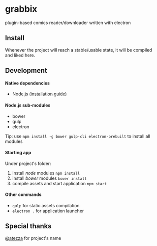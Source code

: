 # grabbix

plugin-based comics reader/downloader written with electron

## Install

Whenever the project will reach a stable/usable state, it will be compiled and liked here.

## Development

#### Native dependencies

* Node.js [(installation guide)](https://nodejs.org/en/download/package-manager/)

#### Node.js sub-modules

* bower
* gulp
* electron

Tip: use `npm install -g bower gulp-cli electron-prebuilt` to install all modules

#### Starting app

Under project's folder:

1. install *node* modules `npm install`
2. install *bower* modules `bower install`
3. compile assets and start application `npm start`

#### Other commands

- `gulp` for static assets compilation
- `electron .` for application launcher

## Special thanks

[@atezza](https://github.com/atezza) for project's name
